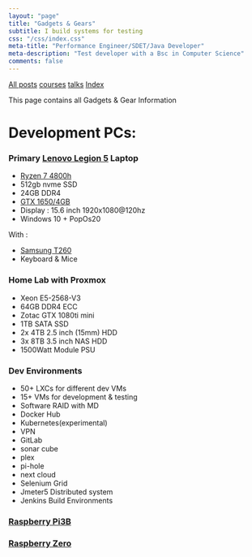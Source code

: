 ```yaml
---
layout: "page"
title: "Gadgets & Gears"
subtitle: I build systems for testing
css: "/css/index.css"
meta-title: "Performance Engineer/SDET/Java Developer"
meta-description: "Test developer with a Bsc in Computer Science"
comments: false
---
```

<div class="list-filters">
    <a href="/" class="list-filter filter-selected">All posts</a>
    <a href="/courses" class="list-filter">courses</a>
	<a href="/talks" class="list-filter">talks</a>
    <a href="/tags" class="list-filter">Index</a>
</div>

This page contains all Gadgets & Gear Information

# Development PCs: 
### Primary [Lenovo Legion 5](https://www.lenovo.com/us/en/laptops/legion-laptops/legion-5-series/Lenovo-Legion-5-15ARH05/p/88GMY501444) Laptop
- [Ryzen 7 4800h](https://www.cpubenchmark.net/cpu.php?cpu=AMD+Ryzen+7+4800H&id=3676)
- 512gb nvme SSD
- 24GB DDR4 
- [GTX 1650/4GB](https://www.videocardbenchmark.net/gpu.php?gpu=GeForce+GTX+1650+%28Mobile%29&id=4090)
- Display : 15.6 inch 1920x1080@120hz
- Windows 10 + PopOs20

With : 
- [Samsung T260](https://www.cnet.com/products/samsung-syncmaster-t260-lcd-monitor-25-5/)
- Keyboard & Mice

### Home Lab with Proxmox
- Xeon E5-2568-V3
- 64GB DDR4 ECC
- Zotac GTX 1080ti mini
- 1TB SATA SSD
- 2x 4TB 2.5 inch (15mm) HDD
- 3x 8TB 3.5 inch NAS HDD
- 1500Watt Module PSU

### Dev Environments
- 50+ LXCs for different dev VMs
- 15+ VMs for development & testing
- Software RAID with MD 
- Docker Hub
- Kubernetes(experimental) 
- VPN
- GitLab
- sonar cube
- plex
- pi-hole
- next cloud
- Selenium Grid 
- Jmeter5 Distributed system
- Jenkins Build Environments
    
### [Raspberry Pi3B](https://www.raspberrypi.org/products/raspberry-pi-3-model-b-plus/)
### [Raspberry Zero](https://www.raspberrypi.org/blog/raspberry-pi-zero-w-joins-family/)
